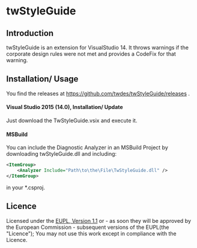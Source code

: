 twStyleGuide
========

## Introduction

twStyleGuide is an extension for VisualStudio 14. It throws warnings if the corporate design rules were not met and provides a CodeFix for that warning.

## Installation/ Usage
You find the releases at https://github.com/twdes/twStyleGuide/releases .
#### Visual Studio 2015 (14.0), Installation/ Update
Just download the TwStyleGuide.vsix and execute it.
#### MSBuild
You can include the Diagnostic Analyzer in an MSBuild Project by downloading twStyleGuide.dll and including:
```xml
<ItemGroup>
    <Analyzer Include="Path\to\the\File\TwStyleGuide.dll" />
</ItemGroup>
```
in your *.csproj.

## Licence

Licensed under the [EUPL, Version 1.1] or - as soon they will be approved by the
European Commission - subsequent versions of the EUPL(the "Licence"); You may
not use this work except in compliance with the Licence.

[EUPL, Version 1.1]: https://joinup.ec.europa.eu/community/eupl/og_page/european-union-public-licence-eupl-v11